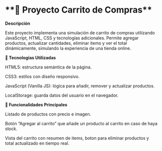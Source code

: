 <h1>**🛒 Proyecto Carrito de Compras**</h1>

**Descripción**

Este proyecto implementa una simulación de carrito de compras utilizando JavaScript, HTML, CSS y tecnologías adicionales. Permite agregar productos, actualizar cantidades, eliminar items y ver el total dinámicamente, simulando la experiencia de una tienda online.

**🚀 Tecnologías Utilizadas**

HTML5: estructura semántica de la página.

CSS3: estilos con diseño responsivo.

JavaScript (Vanilla JS): lógica para añadir, remover y actualizar productos.

LocalStorage: guarda datos del usuario en el navegador.


**🧠 Funcionalidades Principales**

Listado de productos con precio e imagen.

Botón “Agregar al carrito” que añade un producto al carrito en caso  de haya stock.

Vista del carrito con resumen de items, boton para eliminar productos y total actualizado en tiempo real.

